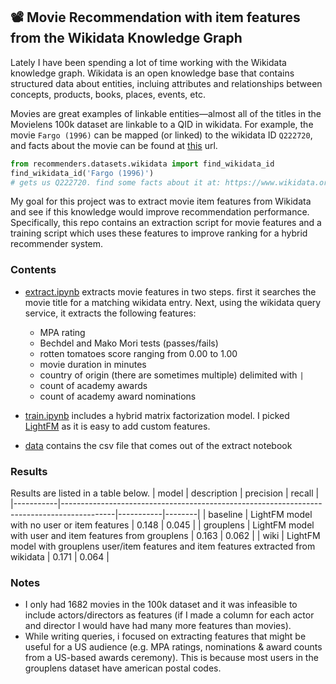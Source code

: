 ## 📽 Movie Recommendation with item features from the Wikidata Knowledge Graph

Lately I have been spending a lot of time working with the Wikidata knowledge graph. Wikidata is an open knowledge base that contains structured data about entities, incluing attributes and relationships between concepts, products, books, places, events, etc.

Movies are great examples of linkable entities—almost all of the titles in the Movielens 100k dataset are linkable to a QID in wikidata. For example, the movie `Fargo (1996)` can be mapped (or linked) to the wikidata ID `Q222720`, and facts about the movie can be found at [this](https://www.wikidata.org/wiki/Q222720) url.

```python
from recommenders.datasets.wikidata import find_wikidata_id
find_wikidata_id('Fargo (1996)') 
# gets us Q222720. find some facts about it at: https://www.wikidata.org/wiki/Q222720
```

My goal for this project was to extract movie item features from Wikidata and see if this knowledge would improve recommendation performance. Specifically, this repo contains an extraction script for movie features and a training script which uses these features to improve ranking for a hybrid recommender system. 


### Contents 
- [extract.ipynb](./extract.ipynb) extracts movie features in two steps. first it searches the movie title for a matching wikidata entry. Next, using the wikidata query service, it extracts the following features:
    - MPA rating
    - Bechdel and Mako Mori tests (passes/fails)
    - rotten tomatoes score ranging from 0.00 to 1.00
    - movie duration in minutes
    - country of origin (there are sometimes multiple) delimited with `|` 
    - count of academy awards
    - count of academy award nominations

- [train.ipynb](./train.ipynb) includes <training and eval for > a hybrid matrix factorization model. I picked [LightFM]() as it is easy to add custom features.

- [data](./data/) contains the csv file that comes out of the extract notebook



### Results
Results are listed in a table below.
| model     | description                                                                               | precision | recall |
|-----------|-------------------------------------------------------------------------------------------|-----------|--------|
| baseline  | LightFM model with no user or item features                                               | 0.148     | 0.045  |
| grouplens | LightFM model with user and item features from grouplens                                  | 0.163     | 0.062  |
| wiki      | LightFM model with grouplens user/item features and item features extracted from wikidata | 0.171     | 0.064  |

### Notes 
- I only had 1682 movies in the 100k dataset and it was infeasible to include actors/directors as features (if I made a column for each actor and director I would have had many more features than movies).
- While writing queries, i focused on extracting features that might be useful for a US audience (e.g. MPA ratings, nominations & award counts from a US-based awards ceremony). This is because most users in the grouplens dataset have american postal codes. 
